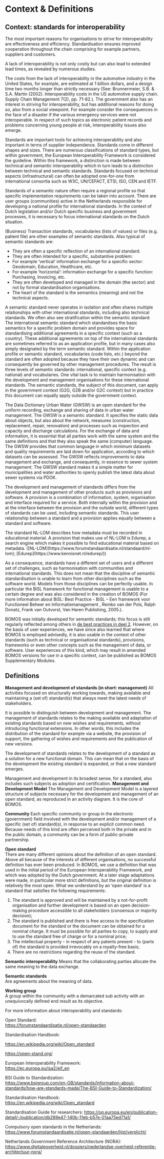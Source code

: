 # Context & Definitions

## Context: standards for interoperability

The most important reasons for organisations to strive for interoperability are effectiveness and efficiency. Standardisation ensures improved cooperation throughout the chain comprising for example partners, suppliers and customers.


 A lack of interoperability is not only costly but can also lead to extended lead times, as revealed by numerous studies.

 The costs from the lack of interoperability in the automotive industry in the United States, for example, are estimated at 1 billion dollars, and a design time two months longer than strictly necessary (See: Brunnermeier, S.B. & S.A. Martin (2002). Interoperability costs in the US automotive supply chain. Supply Chain Management 7(2), pp. 71-82.). The government also has an interest in striving for interoperability, but has additional reasons for doing so, also from a social viewpoint. For example consider the consequences in the face of a disaster if the various emergency services were not interoperable. In respect of such topics as electronic patient records and problems concerning young people at risk, interoperability issues also emerge.

Standards are important tools for achieving interoperability and also important in terms of supplier independence. Standards come in different shapes and sizes. There are numerous classifications of standard types, but within government, the European Interoperability Framework is considered the guideline. Within this framework, a distinction is made between technical and semantic interoperability which in turn leads to a distinction between technical and semantic standards. Standards focused on technical aspects (infrastructural) can often be adopted one-for-one from international consortia such as W3C, UN/CEFACT, ETSI, ISO, CEN and IETF.

Standards of a semantic nature often require a regional profile so that specific implementation requirements can be taken into account. There are user groups (communities) active in the Netherlands responsible for developing a national profile for international standards. In the context of Dutch legislation and/or Dutch specific business and government processes, it is necessary to focus international standards on the Dutch situation.

(Business) Transaction standards, vocabularies (lists of values) or files (e.g. patient file) are other examples of semantic standards. Also typical of semantic standards are:

* They are often a specific reflection of an international standard.
* They are often intended for a specific, substantive problem:
 * For example ‘vertical’ information exchange for a specific sector: Geodomain, Education, Healthcare, etc.
 * For example ‘horizontal’: information exchange for a specific function: Purchasing, Invoicing, etc.
* They are often developed and managed in the domain (the sector) and not by formal standardisation organisations.
* The heart of the standard is the semantics (meaning) and not the technical aspects.

A semantic standard never operates in isolation and often shares multiple relationships with other international standards, including also technical standards. We often also see stratification within the semantic standard: The international semantic standard which standardises the basic semantics for a specific problem domain and provides space for standardising additional agreements in a specific context (such as a country). These additional agreements on top of the international standards are sometimes referred to as an application profile, but in many cases also simply designated by the term semantic standard. Within the application profile or semantic standard, vocabularies (code lists, etc.) beyond the standard are often adopted because they have their own dynamic and can consequently be governed by other management procedures. The result is three levels of semantic standards: international, specific context (e.g. national) and vocabularies. One vital task is to maintain harmonisation with the development and management organisations for these international standards. The semantic standards, the subject of this document, can apply in the government context (G2G, G2B and/or G2C context) but in practice this document can equally apply outside the government context.

<aside class="example" title="Gegevenswoordenboek Stedelijk Water">
The Data Dictionary Urban Water (GWSW) is an open standard for the uniform recording, exchange and sharing of data in urban water management. The GWSW is a semantic standard. It specifies the static data about objects, but also about the network, measures (construction, replacement, repair, renovation) and processes such as inspection and capacity and discharge calculations. For the exchange of data and information, it is essential that all parties work with the same system and the same definitions and that they also speak the same (computer) language. The GWSW provides that common language in which minimum datasets and quality requirements are laid down for application, according to which datasets can be assessed. The GWSW reflects improvements to data management and exchange, and consequently, in essence to sewer system management. The GWSW standard makes it a simple matter for municipalities and water authorities to openly publish the latest data about sewer systems via PDOK.
</aside>

The development and management of standards differs from the development and management of other products such as provisions and software. A provision is a combination of information, system, organisation and interface required for a service. Both internally within the provision and at the interface between the provision and the outside world, different types of standards can be used, including semantic standards. This user relationship between a standard and a provision applies equally between a standard and software.

<aside class="example" title="NL-LOM en Edurep">
The standard NL-LOM describes how metadata must be recorded in educational material. A provision that makes use of NL-LOM is Edurep, a search engine which makes it possible to find educational material based on metadata. 
([NL-LOM](https://www.forumstandaardisatie.nl/standaard/nl-lom);
[Edurep](https://www.kennisnet.nl/edurep/))
</aside>

As a consequence, standards have a different set of users and a different set of challenges, such as harmonisation with communities and international standards. This does not mean that the discipline of semantic standardisation is unable to learn from other disciplines such as the software world. Models from those disciplines can be perfectly usable. In particular the BiSL framework for functional management is usable to a certain degree and was also considered in the creation of BOMOS (For more information about BiSL: Best Practice - BiSL – Een framework voor Functioneel Beheer en Informatiemanagement , Remko van der Pols, Ralph Donatz, Frank van Outvorst, Van Haren Publishing, 2005.).

BOMOS was initially developed for semantic standards; this focus is still regularly reflected among others in [de best practices in deel 2](https://logius-standaarden.github.io/BOMOS-Verdieping/). However, on the basis of user experiences, we have since also learned that where BOMOS is employed advisedly, it is also usable in the context of other standards (such as technical or organisational standards), provisions, frameworks or even other concepts such as the management of data, or software. User experiences of this kind, which may result in amended BOMOS versions for use in a specific context, can be published as BOMOS Supplementary Modules. 

## Definitions

**Management and development of standards (in short: management)**
All activities focused on structurally working towards, making available and maintaining a (set of) standard(s) that always meet the latest needs of stakeholders.

It is possible to distinguish between development and management. The management of standards relates to the making available and adaptation of existing standards based on new wishes and requirements, without introducing functional extensions. In other words, this includes the distribution of the standard for example via a website, the provision of support, the gathering of wishes and requirements and the publication of new versions.

The development of standards relates to the development of a standard as a solution for a new functional domain. This can mean that on the basis of the development the existing standard is expanded, or that a new standard emerges.

Management and development in its broadest sense, for a standard, also includes such subjects as adoption and certification. 
**Management and Development Model**
The Management and Development Model is a layered structure of subjects necessary for the development and management of an open standard, as reproduced in an activity diagram. It is the core of BOMOS.

**Community**
Each specific community or group in the electronic (government) field involved with the development and/or management of a specific (set of) standard(s), in response to an explicit common need. Because needs of this kind are often perceived both in the private and in the public domain, a community can be a form of public-private partnership.

**Open standard**  
There are many different opinions about the definition of an open standard. Above all because of the interests of different organisations, no successful definition has ever been produced. In BOMOS, we use a definition that was used in the initial period of the European Interoperability Framework, and which was adopted by the Dutch government. At a later stage adaptations were made, in particular more strict definitions, but the original definition is relatively the most open. What we understand by an ‘open standard’ is a standard that satisfies the following requirements:
1. The standard is approved and will be maintained by a not-for-profit organisation and further development is based on an open decision-making procedure accessible to all stakeholders (consensus or majority decision);
2. The standard is published and there is free access to the specification document for the standard or the document can be obtained for a nominal charge. It must be possible for all parties to copy, to supply and to use the standard free of charge or for a nominal price;
3. The intellectual property - in respect of any patents present - to (parts of) the standard is provided irrevocably on a royalty-free basis;
4. There are no restrictions regarding the reuse of the standard.

**Semantic interoperability**
Means that the collaborating parties allocate the same meaning to the data exchange.

**Semantic standards**  
Are agreements about the meaning of data.

**Working group**  
A group within the community with a demarcated sub activity with an unequivocally defined end result as its objective.

For more information about interoperability and standards:

Open Standard:  
https://forumstandaardisatie.nl/open-standaarden

Standardisation Handbook:

https://en.wikipedia.org/wiki/Open_standard

https://open-stand.org/

European Interoperability Framework:  
https://ec.europa.eu/isa2/eif_en

BSI Guide to Standardization:  
https://www.bsigroup.com/en-GB/standards/Information-about-standards/how-are-standards-made/The-BSI-Guide-to-Standardization/

Standardisation Handbook:  
https://en.wikipedia.org/wiki/Open_standard

Standardisation Guide for researchers: 
https://op.europa.eu/en/publication-detail/-/publication/db289e47-140b-11eb-b57e-01aa75ed71a1/

Compulsory open standards in the Netherlands:
https://www.forumstandaardisatie.nl/open-standaarden/lijst/verplicht/

Netherlands Government Reference Architecture (NORA):  
https://www.digitaleoverheid.nl/dossiers/nederlandse-overheid-referentie-architectuur-nora/
